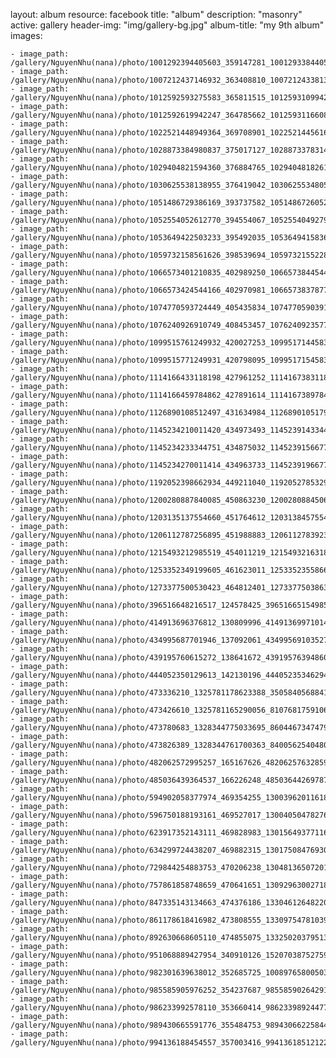 
layout: album
resource: facebook
title: "album"
description: "masonry"
active: gallery
header-img: "img/gallery-bg.jpg"
album-title: "my 9th album"
images:
    
    - image_path: /gallery/NguyenNhu(nana)/photo/1001292394405603_359147281_1001293384405504_4687734108482912075_n.jpg
    - image_path: /gallery/NguyenNhu(nana)/photo/1007212437146932_363408810_1007212433813599_4535550095119166990_n.jpg
    - image_path: /gallery/NguyenNhu(nana)/photo/1012592593275583_365811515_1012593109942198_8370241671419524118_n.jpg
    - image_path: /gallery/NguyenNhu(nana)/photo/1012592619942247_364785662_1012593116608864_3522053104837336177_n.jpg
    - image_path: /gallery/NguyenNhu(nana)/photo/1022521448949364_369708901_1022521445616031_3307142237952289227_n.jpg
    - image_path: /gallery/NguyenNhu(nana)/photo/1028873384980837_375017127_1028873378314171_8022547181531778104_n.jpg
    - image_path: /gallery/NguyenNhu(nana)/photo/1029404821594360_376884765_1029404818261027_8348504299001402217_n.jpg
    - image_path: /gallery/NguyenNhu(nana)/photo/1030625538138955_376419042_1030625534805622_902902389022245527_n.jpg
    - image_path: /gallery/NguyenNhu(nana)/photo/1051486729386169_393737582_1051486726052836_2208370263492813154_n.jpg
    - image_path: /gallery/NguyenNhu(nana)/photo/1052554052612770_394554067_1052554049279437_2031148638451245028_n.jpg
    - image_path: /gallery/NguyenNhu(nana)/photo/1053649422503233_395492035_1053649415836567_1078477884442428390_n.jpg
    - image_path: /gallery/NguyenNhu(nana)/photo/1059732158561626_398539694_1059732155228293_3377474520445119150_n.jpg
    - image_path: /gallery/NguyenNhu(nana)/photo/1066573401210835_402989250_1066573844544124_8825894382414682426_n.jpg
    - image_path: /gallery/NguyenNhu(nana)/photo/1066573424544166_402970981_1066573837877458_5572907263513657841_n.jpg
    - image_path: /gallery/NguyenNhu(nana)/photo/1074770593724449_405435834_1074770590391116_6067075997892036648_n.jpg
    - image_path: /gallery/NguyenNhu(nana)/photo/1076240926910749_408453457_1076240923577416_4596352797048002587_n.jpg
    - image_path: /gallery/NguyenNhu(nana)/photo/1099515761249932_420027253_1099517144583127_2989064772445186928_n.jpg
    - image_path: /gallery/NguyenNhu(nana)/photo/1099515771249931_420798095_1099517154583126_6318195573792054141_n.jpg
    - image_path: /gallery/NguyenNhu(nana)/photo/1114166433118198_427961252_1114167383118103_5845512642777204675_n.jpg
    - image_path: /gallery/NguyenNhu(nana)/photo/1114166459784862_427891614_1114167389784769_4359322287720355703_n.jpg
    - image_path: /gallery/NguyenNhu(nana)/photo/1126890108512497_431634984_1126890105179164_836017313358483787_n.jpg
    - image_path: /gallery/NguyenNhu(nana)/photo/1145234210011420_434973493_1145239143344260_8453655843969346158_n.jpg
    - image_path: /gallery/NguyenNhu(nana)/photo/1145234233344751_434875032_1145239156677592_7392653689670010608_n.jpg
    - image_path: /gallery/NguyenNhu(nana)/photo/1145234270011414_434963733_1145239196677588_7736362690350336418_n.jpg
    - image_path: /gallery/NguyenNhu(nana)/photo/1192052398662934_449211040_1192052785329562_65400268608093251_n.jpg
    - image_path: /gallery/NguyenNhu(nana)/photo/1200280887840085_450863230_1200280884506752_2153961720457886275_n.jpg
    - image_path: /gallery/NguyenNhu(nana)/photo/1203135137554660_451764612_1203138457554328_2087096160363512877_n.jpg
    - image_path: /gallery/NguyenNhu(nana)/photo/1206112787256895_451988883_1206112783923562_3576926621459343406_n.jpg
    - image_path: /gallery/NguyenNhu(nana)/photo/1215493212985519_454011219_1215493216318852_174523473439780958_n.jpg
    - image_path: /gallery/NguyenNhu(nana)/photo/1253352349199605_461623011_1253352355866271_3727494103730066572_n.jpg
    - image_path: /gallery/NguyenNhu(nana)/photo/1273377500530423_464812401_1273377503863756_5569464852719664289_n.jpg
    - image_path: /gallery/NguyenNhu(nana)/photo/396516648216517_124578425_396516651549850_9152879592543651035_n.jpg
    - image_path: /gallery/NguyenNhu(nana)/photo/414913696376812_130809996_414913699710145_1916483596596408551_n.jpg
    - image_path: /gallery/NguyenNhu(nana)/photo/434995687701946_137092061_434995691035279_6499567934696495998_n.jpg
    - image_path: /gallery/NguyenNhu(nana)/photo/439195760615272_138641672_439195763948605_7474780782255577781_n.jpg
    - image_path: /gallery/NguyenNhu(nana)/photo/444052350129613_142130196_444052353462946_4836484228769268282_n.jpg
    - image_path: /gallery/NguyenNhu(nana)/photo/473336210_1325781178623388_3505840568841234746_n.jpg
    - image_path: /gallery/NguyenNhu(nana)/photo/473426610_1325781165290056_810768175910659392_n.jpg
    - image_path: /gallery/NguyenNhu(nana)/photo/473780683_1328344775033695_8604467347479678850_n.jpg
    - image_path: /gallery/NguyenNhu(nana)/photo/473826389_1328344761700363_8400562540480648833_n.jpg
    - image_path: /gallery/NguyenNhu(nana)/photo/482062572995257_165167626_482062576328590_6131489997701863210_n.jpg
    - image_path: /gallery/NguyenNhu(nana)/photo/485036439364537_166226248_485036442697870_7170269912033483374_n.jpg
    - image_path: /gallery/NguyenNhu(nana)/photo/594902058377974_469354255_1300396201161886_5935611876149928374_n.jpg
    - image_path: /gallery/NguyenNhu(nana)/photo/596750188193161_469527017_1300405047827668_8497969537332113853_n.jpg
    - image_path: /gallery/NguyenNhu(nana)/photo/623917352143111_469828983_1301564937711679_5779333225956796877_n.jpg
    - image_path: /gallery/NguyenNhu(nana)/photo/634299724438207_469882315_1301750847693088_5398607802299616062_n.jpg
    - image_path: /gallery/NguyenNhu(nana)/photo/729844254883753_470206238_1304813650720141_8110204763415813052_n.jpg
    - image_path: /gallery/NguyenNhu(nana)/photo/757861858748659_470641651_1309296300271876_7064282057703157267_n.jpg
    - image_path: /gallery/NguyenNhu(nana)/photo/847335143134663_474376186_1330461264822046_8487181532685049496_n.jpg
    - image_path: /gallery/NguyenNhu(nana)/photo/861178618416982_473808555_1330975478103958_3430569013405942736_n.jpg
    - image_path: /gallery/NguyenNhu(nana)/photo/892630668605110_474855075_1332502037951302_2560783057659377117_n.jpg
    - image_path: /gallery/NguyenNhu(nana)/photo/951068889427954_340910126_152070387527592_2065905721169067352_n.jpg
    - image_path: /gallery/NguyenNhu(nana)/photo/982301639638012_352685725_1008976580050337_2275143695147661611_n.jpg
    - image_path: /gallery/NguyenNhu(nana)/photo/985585905976252_354237687_985585902642919_1454153468686271151_n.jpg
    - image_path: /gallery/NguyenNhu(nana)/photo/986233992578110_353660414_986233989244777_3642701447900668562_n.jpg
    - image_path: /gallery/NguyenNhu(nana)/photo/989430665591776_355484753_989430662258443_8131922797011904430_n.jpg
    - image_path: /gallery/NguyenNhu(nana)/photo/994136188454557_357003416_994136185121224_7937620397888339352_n.jpg
